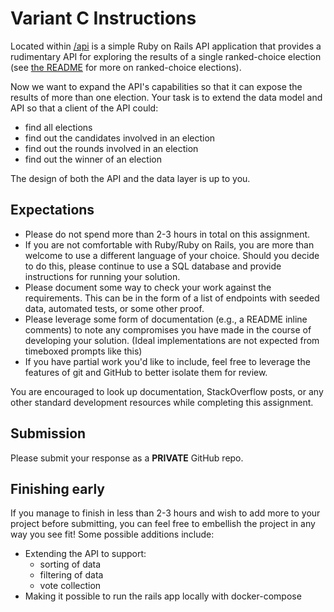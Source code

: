 # Variant C Instructions

Located within [/api](/api) is a simple Ruby on Rails API application that
provides a rudimentary API for exploring the results of a single ranked-choice
election (see [the README](/README.md) for more on ranked-choice elections).

Now we want to expand the API's capabilities so that it can expose the results
of more than one election. Your task is to extend the data model and API so that
a client of the API could:

- find all elections
- find out the candidates involved in an election
- find out the rounds involved in an election
- find out the winner of an election

The design of both the API and the data layer is up to you.

## Expectations

- Please do not spend more than 2-3 hours in total on this assignment. 
- If you are not comfortable with Ruby/Ruby on Rails, you are more than welcome
  to use a different language of your choice. Should you decide to do this,
  please continue to use a SQL database and provide instructions for running
  your solution.
- Please document some way to check your work against the requirements. This can
  be in the form of a list of endpoints with seeded data, automated tests, or
  some other proof. 
- Please leverage some form of documentation (e.g., a README inline comments) to note any compromises you have
  made in the course of developing your solution. (Ideal implementations are not
  expected from timeboxed prompts like this)
- If you have partial work you'd like to include, feel free to leverage the
  features of git and GitHub to better isolate them for review.

You are encouraged to look up documentation, StackOverflow posts, or any other
standard development resources while completing this assignment.

## Submission

Please submit your response as a **PRIVATE** GitHub repo.

## Finishing early

If you manage to finish in less than 2-3 hours and wish to add more to your
project before submitting, you can feel free to embellish the project in any way
you see fit! Some possible additions include:

- Extending the API to support:
  - sorting of data
  - filtering of data
  - vote collection
- Making it possible to run the rails app locally with docker-compose
